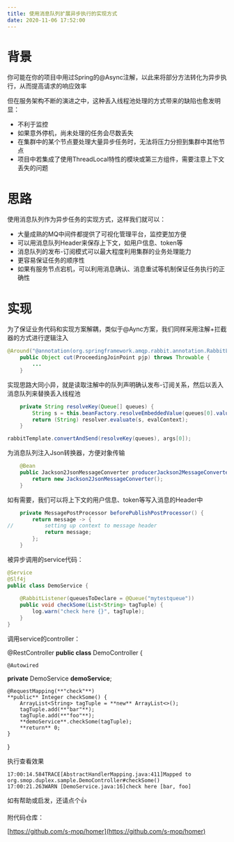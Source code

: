 ```yaml
---
title: 使用消息队列扩展异步执行的实现方式
date: 2020-11-06 17:52:00
---
```

# 背景

你可能在你的项目中用过Spring的@Async注解，以此来将部分方法转化为异步执行，从而提高请求的响应效率

但在服务架构不断的演进之中，这种丢入线程池处理的方式带来的缺陷也愈发明显：

-   不利于监控
-   如果意外停机，尚未处理的任务会尽数丢失
-   在集群中的某个节点要处理大量异步任务时，无法将压力分担到集群中其他节点
-   项目中若集成了使用ThreadLocal特性的模块或第三方组件，需要注意上下文丢失的问题

# 思路

使用消息队列作为异步任务的实现方式，这样我们就可以：

-   大量成熟的MQ中间件都提供了可视化管理平台，监控更加方便
-   可以用消息队列Header来保存上下文，如用户信息、token等
-   消息队列的发布-订阅模式可以最大程度利用集群的业务处理能力
-   更容易保证任务的顺序性
-   如果有服务节点宕机，可以利用消息确认、消息重试等机制保证任务执行的正确性

# 实现

为了保证业务代码和实现方案解耦，类似于@Aync方案，我们同样采用注解+拦截器的方式进行逻辑注入

```java
@Around("@annotation(org.springframework.amqp.rabbit.annotation.RabbitListener)")
	public Object cut(ProceedingJoinPoint pjp) throws Throwable {
		...
	}
```

实现思路大同小异，就是读取注解中的队列声明确认发布-订阅关系，然后以丢入消息队列来替换丢入线程池 

```java
    private String resolveKey(Queue[] queues) {
		String s = this.beanFactory.resolveEmbeddedValue(queues[0].value());
		return (String) resolver.evaluate(s, evalContext);
	}
```

```java
rabbitTemplate.convertAndSend(resolveKey(queues), args[0]);
```

为消息队列注入Json转换器，方便对象传输

```java
    @Bean
    public Jackson2JsonMessageConverter producerJackson2MessageConverter() {
        return new Jackson2JsonMessageConverter();
    }
```

如有需要，我们可以将上下文的用户信息、token等写入消息的Header中

```java
    private MessagePostProcessor beforePublishPostProcessor() {
        return message -> {
//          setting up context to message header
            return message;
        };
    }
```

被异步调用的service代码：

```java
@Service
@Slf4j
public class DemoService {
    
    @RabbitListener(queuesToDeclare = @Queue("mytestqueue"))
    public void checkSome(List<String> tagTuple) {
        log.warn("check here {}", tagTuple);
    }
}
```

调用service的controller：

@RestController **public class** DemoController {
    
    @Autowired
  **private** DemoService **demoService**;
    
    @RequestMapping(**"check"**)
    **public** Integer checkSome() {
        ArrayList<String> tagTuple = **new** ArrayList<>();
        tagTuple.add(**"bar"**);
        tagTuple.add(**"foo"**);
        **demoService**.checkSome(tagTuple);
        **return** 0;
    }
}

执行查看效果

```
17:00:14.584TRACE[AbstractHandlerMapping.java:411]Mapped to org.smop.duplex.sample.DemoController#checkSome()
17:00:21.263WARN [DemoService.java:16]check here [bar, foo]
```

如有帮助或启发，还请点个👍

附代码仓库：

[https://github.com/s-mop/homer](https://github.com/s-mop/homer)
